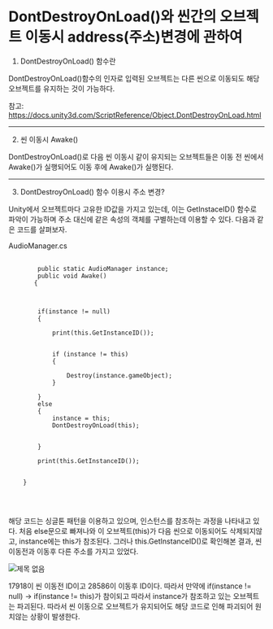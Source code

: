 DontDestroyOnLoad()와 씬간의 오브젝트 이동시 address(주소)변경에 관하여
======================================================================

1. DontDestroyOnLoad() 함수란

  DontDestroyOnLoad()함수의 인자로 입력된 오브젝트는 다른 씬으로 이동되도 해당 오브젝트를 유지하는 것이 가능하다.
  
  참고: https://docs.unity3d.com/ScriptReference/Object.DontDestroyOnLoad.html
  ***
  
2. 씬 이동시 Awake()
  
  DontDestroyOnLoad()로 다음 씬 이동시 같이 유지되는 오브젝트들은 이동 전 씬에서 Awake()가 실행되어도 이동 후에 Awake()가 실행된다.
  ***

3. DontDestroyOnLoad() 함수 이용시 주소 변경?

  Unity에서 오브젝트마다 고유한 ID값을 가지고 있는데, 이는 GetInstaceID() 함수로 파악이 가능하며 주소 대신에 같은 속성의 객체를 구별하는데 이용할 수 있다.
  다음과 같은 코드를 살펴보자.
  
 AudioManager.cs
 <pre>
 <code>
        public static AudioManager instance;
        public void Awake()
       {
        


        if(instance != null)
        {

            print(this.GetInstanceID());

            
            if (instance != this)
            {
                
                Destroy(instance.gameObject);
            }

        }
        else
        {
            instance = this;
            DontDestroyOnLoad(this);
            

        }

        print(this.GetInstanceID());


    }
    
   </code>
   </pre>

  해당 코드는 싱글톤 패턴을 이용하고 있으며, 인스턴스를 참조하는 과정을 나타내고 있다. 처음 else문으로 빠져나와 이 오브젝트(this)가 다음 씬으로 이동되어도 삭제되지않고, instance에는 this가
  참조된다.
  그러나 this.GetInstanceID()로 확인해본 결과, 씬 이동전과 이동후 다른 주소를 가지고 있었다.
  
![제목 없음](https://user-images.githubusercontent.com/79313194/112755831-6e112200-901d-11eb-937f-ef4aae39be41.png)

  17918이 씬 이동전 ID이고 28586이 이동후 ID이다. 따라서 만약에 if(instance != null) -> if(instance != this)가 참이되고 따라서 instance가
  참조하고 있는 오브젝트는 파괴된다. 따라서 씬 이동으로 오브젝트가 유지되어도 해당 코드로 인해 파괴되어 원치않는 상황이 발생한다.

  
